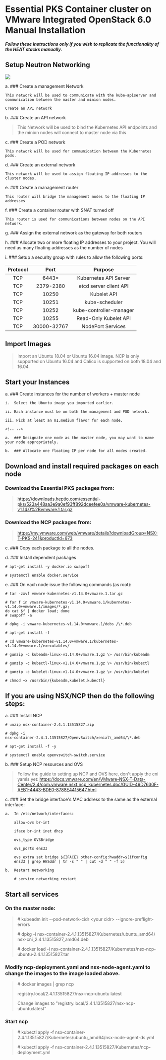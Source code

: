 Essential PKS Container cluster on VMware Integrated OpenStack 6.0 Manual Installation
==================================================================
***Follow these instructions only if you wish to replicate the functionality of the HEAT stacks manually.***

Setup Neutron Networking
------------------------

![](../media/VIO%20NCP%20Network%20diagram.png)

a.  ### Create a management Network

    This network will be used to communicate with the kube-apiserver and
    communication between the master and minion nodes.

    Create an API network

b.  ### Create an API network

> This Network will be used to bind the Kubernetes API endpoints and the
> minion nodes will connect to master node via this

c.  ### Create a POD network

    This network will be used for communication between the Kubernetes
    pods.

d.  ### Create an external network

    This network will be used to assign floating IP addresses to the
    cluster nodes.

e.  ### Create a management router

    This router will bridge the management nodes to the floating IP
    addresses

f.  ### Create a container router with SNAT turned off

    This router is used for communications between nodes on the API
    network.

g.  ### Assign the external network as the gateway for both routers

h.  ### Allocate two or more floating IP addresses to your project. You will need as many floating addresses as the number of nodes

i.  ### Setup a security group with rules to allow the following ports:


| Protocol | Port | Purpose |
| :---------------------------------:|:---------------------------------:|:---------------------------------:|
| TCP | 6443\* | Kubernetes API Server |
| TCP | 2379-2380 | etcd server client API |
| TCP | 10250 | Kubelet API |
| TCP | 10251 | kube-scheduler |
| TCP | 10252 | kube-controller-manager |
| TCP | 10255 | Read-Only Kubelet API |
| TCP | 30000-32767 | NodePort Services |

Import Images
-------------

> Import an Ubuntu 18.04 or Ubuntu 16.04 image. NCP is only supported on
> Ubuntu 16.04 and Calico is supported on both 18.04 and 16.04.

Start your Instances
--------------------

a.  ### Create instances for the number of workers + master node

    i.  Select the Ubuntu image you imported earlier.

    ii. Each instance must be on both the management and POD network.

    iii. Pick at least an m1.medium flavor for each node.

    <!-- -->

    a.  ### Designate one node as the master node, you may want to name your node appropriately.

    b.  ### Allocate one floating IP per node for all nodes created.

Download and install required packages on each node
----------------------------------------------------

### Download the Essential PKS packages from:

> <https://downloads.heptio.com/essential-pks/523a448aa3e9a0ef93ff892dceefee0a/vmware-kubernetes-v1.14.0%2Bvmware.1.tar.gz>

### Download the NCP packages from:

> <https://my.vmware.com/web/vmware/details?downloadGroup=NSX-T-PKS-241&productId=673>

c.  ### Copy each package to all the nodes.

d.  ### Install dependent packages

    # apt-get install -y docker.io swapoff

    # systemctl enable docker.service

e.  ### On each node issue the following commands (as root):

    # tar -zxvf vmware-kubernetes-v1.14.0+vmware.1.tar.gz

    # for f in vmware-kubernetes-v1.14.0+vmware.1/kubernetes-v1.14.0+vmware.1/images/*.gz;
    do cat $f | docker load; done
    # swapoff -a

    # dpkg -i vmware-kubernetes-v1.14.0+vmware.1/debs /\*.deb

    # apt-get install -f

    # cd vmware-kubernetes-v1.14.0+vmware.1/kubernetes-v1.14.0+vmware.1/executables/

    # gunzip -c kubeadm-linux-v1.14.0+vmware.1.gz \> /usr/bin/kubeadm

    # gunzip -c kubectl-linux-v1.14.0+vmware.1.gz \> /usr/bin/kubectl

    # gunzip -c kubelet-linux-v1.14.0+vmware.1.gz \> /usr/bin/kubelet

    # chmod +x /usr/bin/{kubeadm,kubelet,kubectl}

If you are using NSX/NCP then do the following steps:
-----------------------------------------------------

a.  ### Install NCP

    # unzip nsx-container-2.4.1.13515827.zip

    # dpkg -i
    nsx-container-2.4.1.13515827/OpenvSwitch/xenial\_amd64/\*.deb

    # apt-get install -f -y

    # systemctl enable openvswitch-switch.service

b.  ### Setup NCP resources and OVS

> Follow the guide to setting up NCP and OVS here, don't apply the cni
> yamls yet:
> <https://docs.vmware.com/en/VMware-NSX-T-Data-Center/2.4/com.vmware.nsxt.ncp_kubernetes.doc/GUID-49D7630F-AEB1-4443-BDE0-8788E4415647.html>

c.  ### Set the bridge interface's MAC address to the same as the external interface:

    a.  In /etc/network/interfaces:

        allow-ovs br-int

        iface br-int inet dhcp

        ovs_type OVSBridge

        ovs_ports ens33

        ovs_extra set bridge ${IFACE} other-config:hwaddr=$(ifconfig
        ens33 | grep HWaddr | tr -s " " | cut -d " " -f 5)

    b.  Restart networking

        # service networking restart

Start all services
------------------

### On the master node:

> \# kubeadm init --pod-network-cidr \<your cidr\>
> \--ignore-preflight-errors
>
> \# dpkg -i nsx-container-2.4.1.13515827/Kubernetes/ubuntu\_amd64/
> nsx-cni\_2.4.1.13515827\_amd64.deb
>
> \# docker load -i
> nsx-container-2.4.1.13515827/Kubernetes/nsx-ncp-ubuntu-2.4.1.13515827.tar

### Modify ncp-deployment.yaml and nsx-node-agent.yaml to change the images to the image loaded above.

> \# docker images \| grep ncp
>
> registry.local/2.4.1.13515827/nsx-ncp-ubuntu latest
>
> Change images to "registry.local/2.4.1.13515827/nsx-ncp-ubuntu:latest"

### Start ncp

> \# kubectl apply -f
> nsx-container-2.4.1.13515827/Kubernetes/ubuntu\_amd64/nsx-node-agent-ds.yml
>
> \# kubectl apply -f
> nsx-container-2.4.1.13515827/Kubernetes/ncp-deployment.yml
